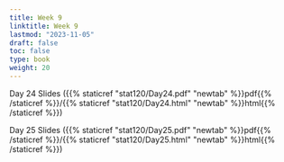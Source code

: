 ```yaml
---
title: Week 9 
linktitle: Week 9
lastmod: "2023-11-05"
draft: false  
toc: false  
type: book  
weight: 20
---
```




Day 24 Slides ({{% staticref "stat120/Day24.pdf" "newtab" %}}pdf{{% /staticref %}}/{{% staticref "stat120/Day24.html" "newtab" %}}html{{% /staticref %}})

Day 25 Slides ({{% staticref "stat120/Day25.pdf" "newtab" %}}pdf{{% /staticref %}}/{{% staticref "stat120/Day25.html" "newtab" %}}html{{% /staticref %}})

